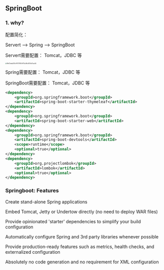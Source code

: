 ## SpringBoot

### 1. why?

配置简化：

Servert  -->  Spring  --> SpringBoot

Servert需要配置： Tomcat，JDBC 等

<img src="/Users/ruanmingzhe/Library/Containers/com.tencent.xinWeChat/Data/Library/Caches/com.tencent.xinWeChat/2.0b4.0.9/2bf314859ef09a179ef7d53c69d3ad7f/dragImgTmp/WeChata200c410179054f75a39e387bd7cacb5.png" alt="WeChata200c410179054f75a39e387bd7cacb5" style="zoom:30%;" />

Spring需要配置： Tomcat，JDBC 等

SpringBoot需要配置： Tomcat，JDBC 等

```xml
<dependency>
    <groupId>org.springframework.boot</groupId>
    <artifactId>spring-boot-starter-thymeleaf</artifactId>
</dependency>
<dependency>
    <groupId>org.springframework.boot</groupId>
    <artifactId>spring-boot-starter-web</artifactId>
</dependency>
<dependency>
    <groupId>org.springframework.boot</groupId>
    <artifactId>spring-boot-devtools</artifactId>
    <scope>runtime</scope>
    <optional>true</optional>
</dependency>
<dependency>
    <groupId>org.projectlombok</groupId>
    <artifactId>lombok</artifactId>
    <optional>true</optional>
</dependency>
```



### Springboot: Features

Create stand-alone Spring applications

Embed Tomcat, Jetty or Undertow directly (no need to deploy WAR files)

Provide opinionated 'starter' dependencies to simplify your build configuration

Automatically configure Spring and 3rd party libraries whenever possible

Provide production-ready features such as metrics, health checks, and externalized configuration

Absolutely no code generation and no requirement for XML configuration